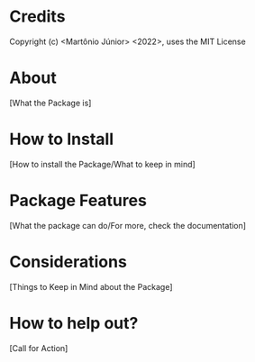 # Credits
Copyright (c) <Martônio Júnior> <2022>, uses the MIT License

# About
[What the Package is]

# How to Install
[How to install the Package/What to keep in mind]

# Package Features
[What the package can do/For more, check the documentation]

# Considerations
[Things to Keep in Mind about the Package]

# How to help out?
[Call for Action]
